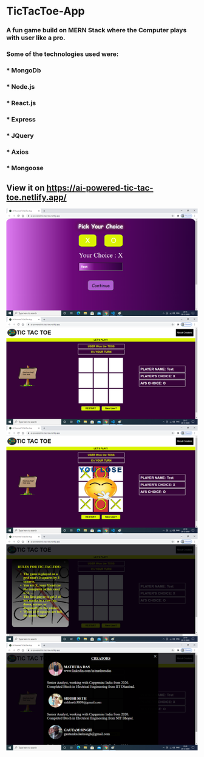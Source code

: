 # TicTacToe-App

### A fun game build on MERN Stack where the Computer plays with user like a pro.
### Some of the technologies used were:
### * MongoDb
### * Node.js
### * React.js
### * Express
### * JQuery
### * Axios
### * Mongoose

## View it on https://ai-powered-tic-tac-toe.netlify.app/

![](images/SignUp.png)
![](images/Game.png)
![](images/GameLose.png)
![](images/Rules.png)
![](images/creators.png)

